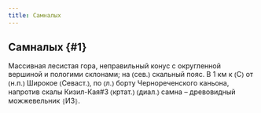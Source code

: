 ```yaml
---
title: Самналых
---
```

## Самналых {#1}

Массивная лесистая гора, неправильный конус с округленной вершиной и пологими склонами; на ⦅сев.⦆ скальный пояс. В 1 км к ⦅С⦆ от ⦅н.п.⦆ Широкое ⦅Севаст.⦆, по ⦅л.⦆ борту Чернореченского каньона, напротив скалы Кизил-Кая#3 ⦅кртат.⦆ ⦅диал.⦆ самна – древовидный можжевельник ⦃И3⦄.
